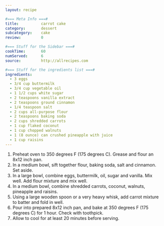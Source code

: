 ```yaml
---
layout: recipe

#=== Meta Info ===#
title: 			carrot cake
category:		dessert
subcategory:	cake
review:			0

#=== Stuff for the Sidebar ===#
cookTime:		60
numServed:		6
source:			http://allrecipes.com

#=== Stuff for the ingredients list ===#
ingredients:
  - 3 eggs
  - 3/4 cup buttermilk
  - 3/4 cup vegetable oil
  - 1 1/2 cups white sugar
  - 2 teaspoons vanilla extract
  - 2 teaspoons ground cinnamon
  - 1/4 teaspoon salt
  - 2 cups all-purpose flour
  - 2 teaspoons baking soda
  - 2 cups shredded carrots
  - 1 cup flaked coconut
  - 1 cup chopped walnuts
  - 1 (8 ounce) can crushed pineapple with juice
  - 1 cup raisins
---
```


1. Preheat oven to 350 degrees F (175 degrees C). Grease and flour an 8x12 inch pan.
2. In a medium bowl, sift together flour, baking soda, salt and cinnamon. Set aside.
3. In a large bowl, combine eggs, buttermilk, oil, sugar and vanilla. Mix well. Add flour mixture and mix well.
4. In a medium bowl, combine shredded carrots, coconut, walnuts, pineapple and raisins.
5. Using a large wooden spoon or a very heavy whisk, add carrot mixture to batter and fold in well.
6. Pour into prepared 8x12 inch pan, and bake at 350 degrees F (175 degrees C) for 1 hour. Check with toothpick.
7. Allow to cool for at least 20 minutes before serving.
